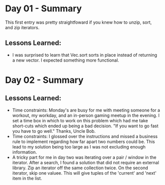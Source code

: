 # Day 01 - Summary

This first entry was pretty straightfoward if you knew how to unzip, sort, and zip iterators.

## Lessons Learned:

- I was surprised to learn that Vec.sort sorts in place instead of returning a new vector. I expected something more functional.

# Day 02 - Summary

## Lessons Learned:

- Time constraints: Monday's are busy for me with meeting someone for a workout, my workday, and an in-person gaming meetup in the evening. I set a time
  box in which to work on this problem which had me take short-cuts which ended up being a bad decision. "If you want to go fast you have to go well." Thanks, Uncle Bob.
- Time constraints: I glossed over the instructions and missed a business rule to implement regarding how far apart two numbers could be. This lead to my solution being too large as I was not excluding enough information.
- A tricky part for me in day two was iterating over a pair / window in the iterator. After a search, I found a solution that did not require an external library. Zip an iterator off the same collection twice. On the second iterator, skip one valuee. This will give tuples of the 'current' and 'next' item in the list.
